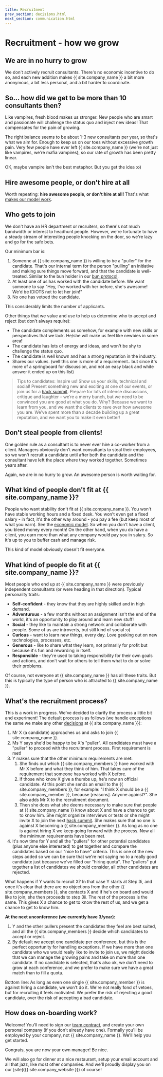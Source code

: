 ```yaml
---
title: Recruitment
prev_section: decisions.html
next_section: communication.html
---
```


Recruitment - how we grow
=========================

We are in no hurry to grow
--------------------------

We don't actively recruit consultants. There's no economic incentive to do so, and each new addition makes {{ site.company_name }} a bit more anonymous, a bit less personal, and a bit harder to coordinate.

So... how did we get to be more than 10 consultants then?
---------------------------------------------------------

Like vampires, fresh blood makes us stronger. New people who are smart and passionate will challenge the status quo and inject new ideas! That compensates for the pain of growing.

The right balance seems to be about 1-3 new consultants per year, so that's what we aim for. Enough to keep us on our toes without excessive growth pain. Very few people have ever left {{ site.company_name }} (we're not just like vampires, we're mafia vampires), so our rate of growth has been pretty linear.

OK, maybe vampire isn't the best metaphor. But you get the idea :o)

Hire awesome people, or don't hire at all
-----------------------------------------

Worth repeating: **hire awesome people, or don't hire at all!**
That's what [makes our model work](why-this-works.html).

Who gets to join
----------------

We don't have an HR department or recruiters, so there's not much bandwidth or interest to headhunt people. However, we're fortunate to have a steady stream of interesting people knocking on the door, so we're lazy and go for the safe bets.

Our minimum bar is:

1. Someone at {{ site.company_name }} is willing to be a "puller" for the candidate. That's our internal term for the person "pulling" an initiative and making sure things move forward, and that the candidate is well-treated. Similar to the bun holder in our [bun protocol](bun-protocol.html).
2. At least one of us has worked with the candidate before. We want someone to say "Hey, I've worked with her before, she's awesome! We'd be IDIOTS not to let her join!"
3. No one has vetoed the candidate.

This considerably limits the number of applicants.

Other things that we value and use to help us determine who to accept and reject (but don't always require):

-   The candidate complements us somehow, for example with new skills or perspectives that we lack. He/she will make us feel like newbies in some area!
-   The candidate has lots of energy and ideas, and won't be shy to challenge the status quo.
-   The candidate is well known and has a strong reputation in the industry.
-   Shares our values. (well this one is more of a requirement.. but since it's more of a springboard for discussion, and not an easy black and white answer it ended up on this list)

> Tips to candidates: Inspire us! Show us your skills, technical and social! Present something new and exciting at one of our events, or join us for a [hack summit](hack-summit.html). Prepare for lots of intense discussions, critique and laughter – we’re a merry bunch, but we need to be convinced you are good at what you do. Why? Because we want to learn from you, and we want the clients to rave over how awesome you are. We’ve spent more than a decade building up a great reputation, and we want you to make it even better!

Don't steal people from clients!
--------------------------------

One golden rule as a consultant is to never ever hire a co-worker from a client. Managers obviously don't want consultants to steal their employees, so we won't recruit a candidate until after both the candidate and the consultant have left the place where they worked together. Sometimes years after.

Again, we are in no hurry to grow. An awesome person is worth waiting for.

What kind of people don't fit at {{ site.company_name }}?
---------------------------------------------------------

People who want stability don't fit at {{ site.company_name }}. You won't have stable working hours and a fixed desk. You won't even get a fixed salary - in fact, it's the other way around - you pay a fee (but keep most of what you earn). See the [economic model](economic-model.html). So when you don't have a client, you bleed money every month! On the other hand, when you do have a client, you earn more than what any company would pay you in salary. So it's up to you to buffer cash and manage risk.

This kind of model obviously doesn't fit everyone.

What kind of people do fit at {{ site.company_name }}?
------------------------------------------------------

Most people who end up at {{ site.company_name }} were previously independent consultants (or were heading in that direction). Typical personality traits:

-   **Self-confident** - they know that they are highly skilled and in high demand.
-   **Adventurous** - a few months without an assignment isn't the end of the world, it's an opportunity to play around and learn new stuff!
-   **Social** - they like to maintain a strong network and collaborate with people. Some of us are introverts, but still kind of social :o)
-   **Curious** - want to learn new things, every day. Love geeking out on new technologies, processes, etc.
-   **Generous** - like to share what they learn, not primarily for profit but because it's fun and rewarding in itself.
-   **Responsible** - they're used to taking responsibility for their own goals and actions, and don't wait for others to tell them what to do or solve their problems.

Of course, not everyone at {{ site.company_name }} has all these traits. But this is typically the type of person who is attracted to {{ site.company_name }}.

What's the recruitment process?
-------------------------------

This is a work in progress. We've decided to clarify the process a little bit and experiment! The default process is as follows (we handle exceptions the same we make any other [decisions](decisions.html) at {{ site.company_name }}):

1.  Mr X (a candidate) approaches us and asks to join {{ site.company_name }}.
2.  Ms Y says she'd be happy to be X's "puller". All candidates must have a "puller" to proceed with the recruitment process. First requirement is met!
3.  Y makes sure that the other minimum requirements are met:
    1.  She finds out which {{ site.company_members }} have worked with Mr X before and what they think of him. That takes care of the requirement that someone has worked with X before.
    2.  If those who know X give a thumbs up, he's now an official candidate. At this point she sends an email to the {{ site.company_members }}, for example:  "I think X should be a {{ site.company_member }}, because \[reasons\]. Anyone against?". She also adds Mr X to the recruitment document.
    3.  Then she does what she deems necessary to make sure that people at {{ site.company_name }} know about X and have a chance to get to know him. She might organize interviews or tests or she might invite X to join the next [hack summit](hack-summit.html). She makes sure that no one is against X becoming a {{ site.company_member }}. As long as no one is against hiring X we keep going forward with the process. Now all the minimum requirements have been met.
4.  It's now time for Y and all the "pullers" for other potential candidates (plus anyone else interested) to get together and compare the candidates based on our "nice to have" criteria. This is one of the new steps added so we can be sure that we're not saying no to a really good candidate just because we've filled our "hiring quota". The "pullers" put together a list of candidates we should consider, all other candidates are rejected.

What happens if Y wants to recruit X? In that case Y starts at Step 3i, and once it's clear that there are no objections from the other {{ site.company_members }}, she contacts X and if he's on board and would like to join, she then proceeds to step 3ii. The rest of the process is the same. This gives X a chance to get to know the rest of us, and we get a chance to get to know him.

**At the next unconference (we currently have 3/year):**

1.  Y and the other pullers present the candidates they feel are best suited, and all the {{ site.company_members }} decide which candidates to accept or reject.
2.  By default we accept one candidate per conference, but this is the perfect opportunity for handling exceptions. If we have more than one candidate who we would really like to invite to join us, we might decide that we can manage the growing pains and take on more than one candidate. If no candidate is selected, that's also ok, we don't need to grow at each conference, and we prefer to make sure we have a great match than to fill a quota.

Bottom line: As long as even one single {{ site.company_member }} is against hiring a candidate, we won't do it. We're not really fond of vetoes, but for recruiting it feels motivated. We prefer the risk of rejecting a good candidate, over the risk of accepting a bad candidate.

How does on-boarding work?
--------------------------

Welcome! You'll need to sign our [team contract](team-contract-en.html), and create your own personal company (if you don't already have one). Formally you'll be employed by your company, not {{ site.company_name }}. We'll help you get started.

Congrats, you are now your own manager! Be nice.

We will also go for dinner at a nice restaurant, setup your email account and all that jazz, like most other companies. And we'll proudly display you on our [site]({{ site.company_website }}) of course!

